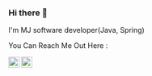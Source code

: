 ### Hi there 👋


I'm MJ software developer(Java, Spring)

You Can Reach Me Out Here :

[<img align="left" alt="MJ | LinkedIn" width="22px" src="https://cdn.jsdelivr.net/npm/simple-icons@v3/icons/linkedin.svg" />][linkedin]
[<img align="left" alt="MJ | Instagram" width="22px" src="https://cdn.jsdelivr.net/npm/simple-icons@v3/icons/instagram.svg" />][instagram]

[instagram]: https://instagram.com/mohamad.j.alanbaki
[linkedin]: https://linkedin.com/in/mohamadjalanbaki
